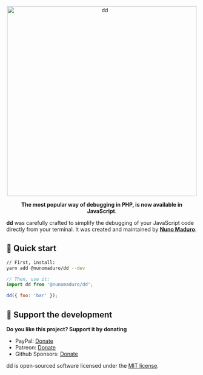 <p align="center">
  <img src="https://raw.githubusercontent.com/nunomaduro/dd/master/art/preview.png" width="500" alt="dd">
    <p align="center">
    <strong>The most popular way of debugging in PHP, is now available in JavaScript</a></strong>.
  </p>
</p>

**dd** was carefully crafted to simplify the debugging of your JavaScript code directly from your terminal.
It was created and maintained by **[Nuno Maduro](https://github.com/nunomaduro)**.

## 🚀 Quick start

```sh
// First, install:
yarn add @nunomaduro/dd --dev
```

```js
// Then, use it:
import dd from '@nunomaduro/dd';

dd({ foo: 'bar' });
```

## 💖 Support the development
**Do you like this project? Support it by donating**

- PayPal: [Donate](https://www.paypal.com/cgi-bin/webscr?cmd=_s-xclick&hosted_button_id=66BYDWAT92N6L)
- Patreon: [Donate](https://www.patreon.com/nunomaduro)
- Github Sponsors: [Donate](https://github.com/sponsors/nunomaduro)

dd is open-sourced software licensed under the [MIT license](LICENSE.md).
